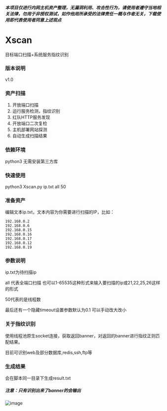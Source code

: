 ##### 本项目仅进行内网主机资产整理，无漏洞利用、攻击性行为，请使用者遵守当地相关法律，勿用于非授权测试，如作他用所承受的法律责任一概与作者无关，下载使用即代表使用者同意上述观点

# Xscan

目标端口扫描+系统服务指纹识别

### 版本说明

v1.0

### 资产扫描

1. 开放端口扫描
2. 运行服务检测，指纹识别
3. 红队HTTP服务发现
4. 开放端口二次复检
5. 主机部署网站探测
6. 自动生成扫描结果

### 依赖环境

python3 无需安装第三方库

### 快速使用

python3 Xscan.py ip.txt all 50

### 准备资产

编辑文本ip.txt，文本内容为你需要进行扫描的IP，比如：

```
192.168.0.2
192.168.0.6	
192.168.0.15
192.168.0.16
192.168.0.17
192.168.0.12
192.168.0.19
```

### 参数说明

ip.txt为待扫描ip

all 代表全端口扫描 也可以1-65535这种形式来输入要扫描的ip或21,22,25,26这样的形式

50代表的是线程数

最后还有一个隐藏timeout设置参数默认为0.1 可以手动改大改小

### 关于指纹识别

使用线程池原生socket连接，获取返回banner，对返回的banner进行指纹正则匹配结果。

目前可识别web及部分数据库,redis,ssh,ftp等

### 生成结果

会在脚本同一目录下生成result.txt

##### 注意：只有识别出来了banner的会输出
![image](https://user-images.githubusercontent.com/62601362/133023865-c0181c85-c49a-421c-b6c4-c38ec1e4361e.png)



